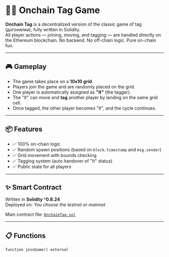 # 🏃‍♂️ Onchain Tag Game

**Onchain Tag** is a decentralized version of the classic game of tag (догонялки), fully written in Solidity.  
All player actions — joining, moving, and tagging — are handled directly on the Ethereum blockchain. No backend. No off-chain logic. Pure on-chain fun.

---

## 🎮 Gameplay

- The game takes place on a **10x10 grid**.
- Players join the game and are randomly placed on the grid.   
- One player is automatically assigned as **"It"** (the tagger). 
- The "It" can move and **tag** another player by landing on the same grid cell.
- Once tagged, the other player becomes "It", and the cycle continues.

---

## 📦 Features

- ✅ 100% on-chain logic
- ✅ Random spawn positions (based on `block.timestamp` and `msg.sender`)
- ✅ Grid movement with bounds checking
- ✅ Tagging system (auto handover of "It" status)
- ✅ Public state for all players

---

## ✨ Smart Contract

Written in **Solidity ^0.8.24**  
Deployed on: _You choose the testnet or mainnet_

Main contract file: [`OnchainTag.sol`](./OnchainTag.sol)

---

## 📋 Functions

```solidity
function joinGame() external
